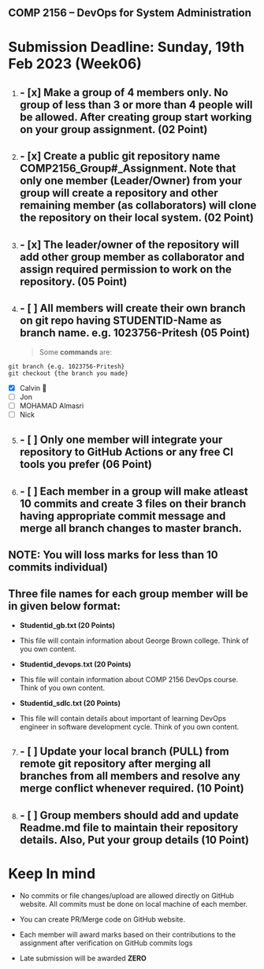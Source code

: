 ## COMP 2156 – DevOps for System Administration

# Submission Deadline: Sunday, 19th Feb 2023 (Week06)

1. ## - [x] Make a group of **4 members only**. No group of less than 3 or more than 4 people will be allowed. After creating group start working on your group assignment. **(02 Point)**

2. ## - [x] Create a public git repository name **COMP2156_Group#\_Assignment**. Note that only one member (Leader/Owner) from your group will create a repository and other remaining member (as collaborators) will clone the repository on their local system. **(02 Point)**

3. ## - [x] The leader/owner of the repository will add other group member as collaborator and assign required permission to work on the repository. **(05 Point)**

4. ## - [ ] All members will create their own branch on git repo having **STUDENTID-Name** as branch name. e.g. 1023756-Pritesh **(05 Point)**
   > Some **commands** are:

```
git branch {e.g. 1023756-Pritesh}
git checkout {the branch you made}
```

- [x] Calvin :tada:
- [ ] Jon
- [ ] MOHAMAD Almasri
- [ ] Nick

5. ## - [ ] **Only one member** will integrate your repository to GitHub Actions or any free CI tools you prefer **(06 Point)**

6. ## - [ ] Each member in a group will make atleast **10 commits** and create 3 files on their branch having appropriate commit message and merge all branch changes to master branch.

## NOTE: You will loss marks for less than 10 commits individual)

## Three file names for each group member will be in given below format:

- **Studentid_gb.txt (20 Points)**
- This file will contain information about George Brown college. Think of you own content.

- **Studentid_devops.txt (20 Points)**
- This file will contain information about COMP 2156 DevOps course. Think of you own content.

- **Studentid_sdlc.txt (20 Points)**
- This file will contain details about important of learning DevOps engineer in software development cycle. Think of you own content.

7. ## - [ ] Update your local branch (PULL) from remote git repository after merging all branches from all members and resolve any merge conflict whenever required. **(10 Point)**

8. ## - [ ] Group members should add and update Readme.md file to maintain their repository details. Also, Put your group details (10 Point)

# Keep In mind

- No commits or file changes/upload are allowed directly on GitHub website. All commits must be done on local machine of each member.

- You can create PR/Merge code on GitHub website.

- Each member will award marks based on their contributions to the assignment after verification on GitHub commits logs

- Late submission will be awarded **ZERO**
